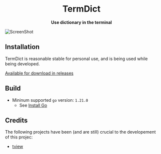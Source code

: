 <div align="center">

<h1><b>TermDict</b></h1>

<p>
<b>Use dictionary in the terminal</b>
</p>

</div>


![ScreenShot](https://github.com/Yodeman/termdict/assets/59335237/01b8da72-58ce-48de-8dea-45cf169dee74)

## Installation
TermDict is reasonable stable for personal use, and is being used while being developed.

[Available for download in releases](https:github.com/yodeman/termdict/releases)

## Build

- Mininum supported `go` version: `1.21.0`
  - See [Install Go](https://go.dev/doc/install)

## Credits
The following projects have been (and are still) crucial to the developement of this projec:

- [tview](https://github.com/rivo/tview)
